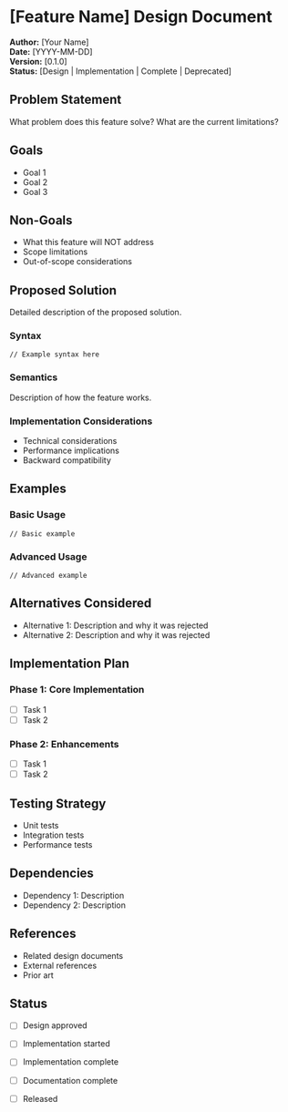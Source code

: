# [Feature Name] Design Document

**Author:** [Your Name]  
**Date:** [YYYY-MM-DD]  
**Version:** [0.1.0]  
**Status:** [Design | Implementation | Complete | Deprecated]

## Problem Statement

What problem does this feature solve? What are the current limitations?

## Goals

- Goal 1
- Goal 2
- Goal 3

## Non-Goals

- What this feature will NOT address
- Scope limitations
- Out-of-scope considerations

## Proposed Solution

Detailed description of the proposed solution.

### Syntax

```dana
// Example syntax here
```

### Semantics

Description of how the feature works.

### Implementation Considerations

- Technical considerations
- Performance implications
- Backward compatibility

## Examples

### Basic Usage

```dana
// Basic example
```

### Advanced Usage

```dana
// Advanced example
```

## Alternatives Considered

- Alternative 1: Description and why it was rejected
- Alternative 2: Description and why it was rejected

## Implementation Plan

### Phase 1: Core Implementation
- [ ] Task 1
- [ ] Task 2

### Phase 2: Enhancements
- [ ] Task 1
- [ ] Task 2

## Testing Strategy

- Unit tests
- Integration tests
- Performance tests

## Dependencies

- Dependency 1: Description
- Dependency 2: Description

## References

- Related design documents
- External references
- Prior art

## Status

- [ ] Design approved
- [ ] Implementation started
- [ ] Implementation complete
- [ ] Documentation complete
- [ ] Released

 